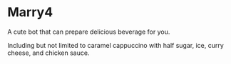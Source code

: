 # Marry4
A cute bot that can prepare delicious beverage for you.

Including but not limited to caramel cappuccino with half sugar, ice, curry cheese, and chicken sauce.
